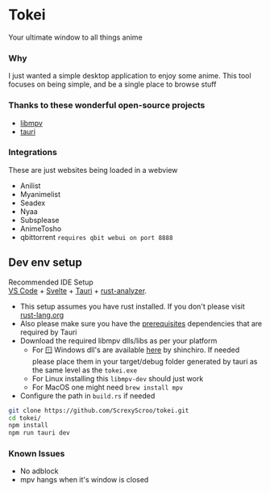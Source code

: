 # Tokei

Your ultimate window to all things anime

### Why

I just wanted a simple desktop application to enjoy some anime. This tool focuses on being simple, and be a single place to browse stuff

### Thanks to these wonderful open-source projects

- [libmpv](https://github.com/mpv-player/mpv)
- [tauri](https://github.com/tauri-apps/tauri)

### Integrations

These are just websites being loaded in a webview

- Anilist
- Myanimelist
- Seadex
- Nyaa
- Subsplease
- AnimeTosho
- qbittorrent `requires qbit webui on port 8888`

## Dev env setup

Recommended IDE Setup \
[VS Code](https://code.visualstudio.com/) + [Svelte](https://marketplace.visualstudio.com/items?itemName=svelte.svelte-vscode) + [Tauri](https://marketplace.visualstudio.com/items?itemName=tauri-apps.tauri-vscode) + [rust-analyzer](https://marketplace.visualstudio.com/items?itemName=rust-lang.rust-analyzer).

- This setup assumes you have rust installed. If you don't please visit [rust-lang.org](https://www.rust-lang.org/tools/install)
- Also please make sure you have the [prerequisites](https://v2.tauri.app/start/prerequisites/) dependencies that are required by Tauri
- Download the required libmpv dlls/libs as per your platform
  - For 🪟 Windows dll's are available [here](https://github.com/shinchiro/mpv-winbuild-cmake/releases) by shinchiro. If needed please place them in your target/debug folder generated by tauri as the same level as the `tokei.exe`
  - For Linux installing this `libmpv-dev` should just work
  - For MacOS one might need `brew install mpv`
- Configure the path in `build.rs` if needed

```sh
git clone https://github.com/ScrexyScroo/tokei.git
cd tokei/
npm install
npm run tauri dev
```
### Known Issues

- No adblock
- mpv hangs when it's window is closed
